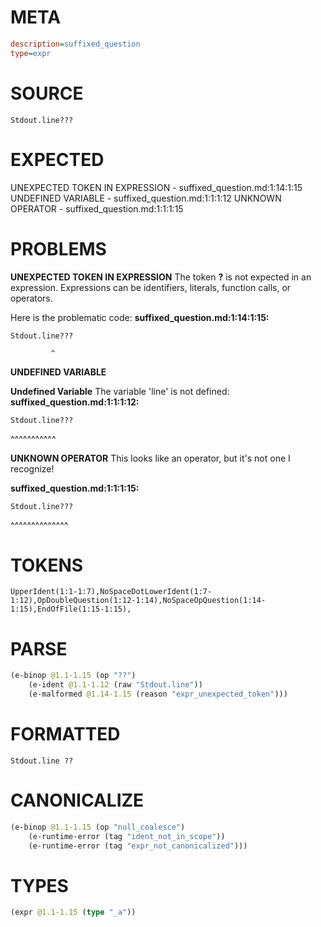 # META
~~~ini
description=suffixed_question
type=expr
~~~
# SOURCE
~~~roc
Stdout.line???
~~~
# EXPECTED
UNEXPECTED TOKEN IN EXPRESSION - suffixed_question.md:1:14:1:15
UNDEFINED VARIABLE - suffixed_question.md:1:1:1:12
UNKNOWN OPERATOR - suffixed_question.md:1:1:1:15
# PROBLEMS
**UNEXPECTED TOKEN IN EXPRESSION**
The token **?** is not expected in an expression.
Expressions can be identifiers, literals, function calls, or operators.

Here is the problematic code:
**suffixed_question.md:1:14:1:15:**
```roc
Stdout.line???
```
             ^


**UNDEFINED VARIABLE**

**Undefined Variable**
The variable 'line' is not defined:
**suffixed_question.md:1:1:1:12:**
```roc
Stdout.line???
```
^^^^^^^^^^^


**UNKNOWN OPERATOR**
This looks like an operator, but it's not one I recognize!

**suffixed_question.md:1:1:1:15:**
```roc
Stdout.line???
```
^^^^^^^^^^^^^^


# TOKENS
~~~zig
UpperIdent(1:1-1:7),NoSpaceDotLowerIdent(1:7-1:12),OpDoubleQuestion(1:12-1:14),NoSpaceOpQuestion(1:14-1:15),EndOfFile(1:15-1:15),
~~~
# PARSE
~~~clojure
(e-binop @1.1-1.15 (op "??")
	(e-ident @1.1-1.12 (raw "Stdout.line"))
	(e-malformed @1.14-1.15 (reason "expr_unexpected_token")))
~~~
# FORMATTED
~~~roc
Stdout.line ?? 
~~~
# CANONICALIZE
~~~clojure
(e-binop @1.1-1.15 (op "null_coalesce")
	(e-runtime-error (tag "ident_not_in_scope"))
	(e-runtime-error (tag "expr_not_canonicalized")))
~~~
# TYPES
~~~clojure
(expr @1.1-1.15 (type "_a"))
~~~
